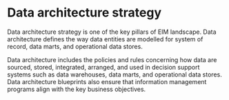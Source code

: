 # Data architecture strategy

Data architecture strategy is one of the key pillars of EIM landscape. Data architecture defines the way  data entities are modelled for system of record, data marts, and operational data stores.

 Data architecture  includes the policies and rules concerning how data are sourced, stored, integrated, arranged, and used  in decision support systems such as data warehouses, data marts, and operational data stores. Data  architecture blueprints also ensure that information management programs align with the key business  objectives.